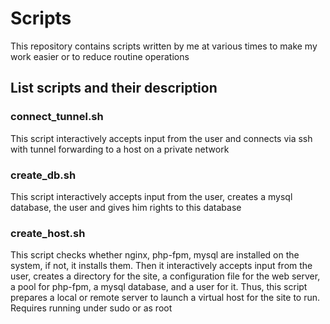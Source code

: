 # Scripts

This repository contains scripts written by me at various times to make my work easier or to reduce routine operations

## List scripts and their description

### connect_tunnel.sh
This script interactively accepts input from the user and connects via ssh with tunnel forwarding to a host on a private network

### create_db.sh

This script interactively accepts input from the user, creates a mysql database, the user and gives him rights to this database

### create_host.sh

This script checks whether nginx, php-fpm, mysql are installed on the system, if not, it installs them. Then it interactively accepts input from the user, creates a directory for the site, a configuration file for the web server, a pool for php-fpm, a mysql database, and a user for it. Thus, this script prepares a local or remote server to launch a virtual host for the site to run. Requires running under sudo or as root
  
